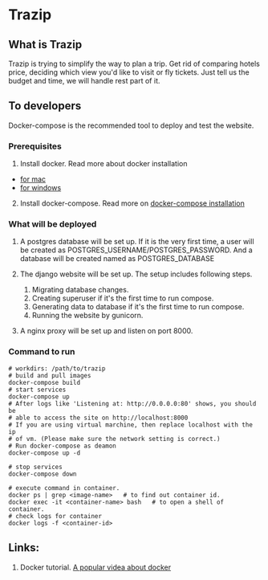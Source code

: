 # Trazip

## What is Trazip
Trazip is trying to simplify the way to plan a trip. Get rid of comparing hotels
 price, deciding which view you'd like to visit or fly tickets. Just tell us the
  budget and time, we will handle rest part of it.

## To developers
Docker-compose is the recommended tool to deploy and test the website. 

### Prerequisites
1. Install docker. Read more about docker installation 
* [for mac](https://docs.docker.com/docker-for-mac/install/)
* [for windows](https://docs.docker.com/docker-for-windows/install/)

2. Install docker-compose. 
Read more on [docker-compose installation](
    https://docs.docker.com/compose/install/)


### What will be deployed

1. A postgres database will be set up. If it is the very first time, a user
 will be created as POSTGRES_USERNAME/POSTGRES_PASSWORD. And a database will
  be created named as POSTGRES_DATABASE
2. The django website will be set up. The setup includes following steps.

    1. Migrating database changes.
    2. Creating superuser if it's the first time to run compose.
    3. Generating data to database if it's the first time to run compose.
    4. Running the website by gunicorn.
3. A nginx proxy will be set up and listen on port 8000.


### Command to run

    # workdirs: /path/to/trazip
    # build and pull images
    docker-compose build
    # start services
    docker-compose up
    # After logs like 'Listening at: http://0.0.0.0:80' shows, you should be 
    # able to access the site on http://localhost:8000
    # If you are using virtual marchine, then replace localhost with the ip 
    # of vm. (Please make sure the network setting is correct.)
    # Run docker-compose as deamon
    docker-compose up -d

    # stop services
    docker-compose down

    # execute command in container.
    docker ps | grep <image-name>   # to find out container id.
    docker exec -it <container-name> bash   # to open a shell of container.
    # check logs for container
    docker logs -f <container-id>

## Links:
1. Docker tutorial. [A popular videa about docker](
    https://www.youtube.com/watch?v=UV3cw4QLJLs)


